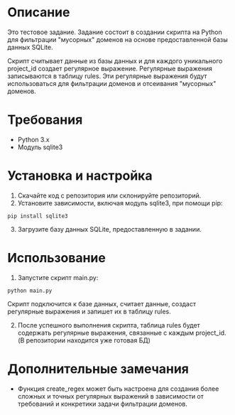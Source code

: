 # Описание

Это тестовое задание. Задание состоит в создании скрипта на Python для фильтрации "мусорных" доменов на основе предоставленной базы данных SQLite.

Скрипт считывает данные из базы данных и для каждого уникального project_id создает регулярное выражение. Регулярные выражения записываются в таблицу rules. Эти регулярные выражения будут использоваться для фильтрации доменов и отсеивания "мусорных" доменов.

# Требования

- Python 3.x
- Модуль sqlite3

# Установка и настройка

1. Скачайте код с репозитория или склонируйте репозиторий.
2. Установите зависимости, включая модуль sqlite3, при помощи pip:
```
pip install sqlite3
```
3. Загрузите базу данных SQLite, предоставленную в задании.

# Использование

1. Запустите скрипт main.py:
```
python main.py
```
Скрипт подключится к базе данных, считает данные, создаст регулярные выражения и запишет их в таблицу rules.

2. После успешного выполнения скрипта, таблица rules будет содержать регулярные выражения, связанные с каждым project_id.(В репозитории находится уже готовая БД)

# Дополнительные замечания

- Функция create_regex может быть настроена для создания более сложных и точных регулярных выражений в зависимости от требований и конкретики задачи фильтрации доменов.

